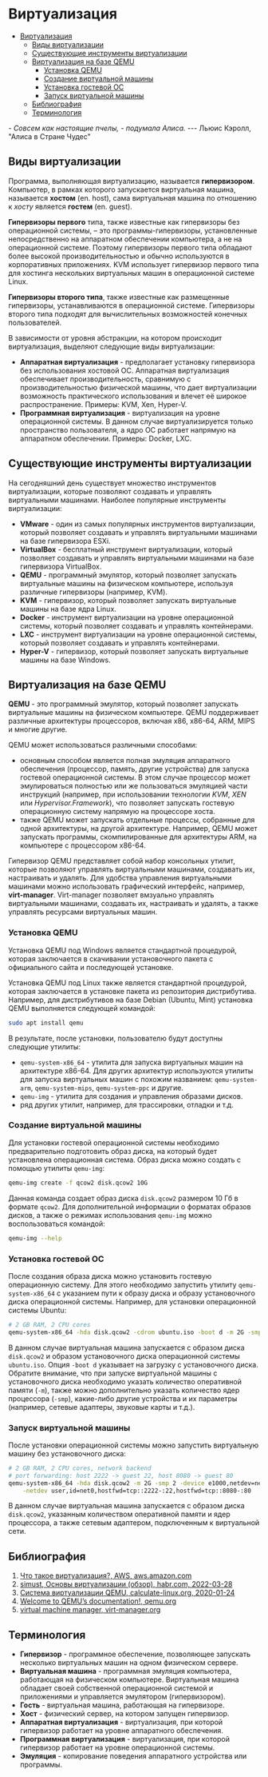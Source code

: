 # Виртуализация

- [Виртуализация](#виртуализация)
  - [Виды виртуализации](#виды-виртуализации)
  - [Существующие инструменты виртуализации](#существующие-инструменты-виртуализации)
  - [Виртуализация на базе QEMU](#виртуализация-на-базе-qemu)
    - [Установка QEMU](#установка-qemu)
    - [Создание виртуальной машины](#создание-виртуальной-машины)
    - [Установка гостевой ОС](#установка-гостевой-ос)
    - [Запуск виртуальной машины](#запуск-виртуальной-машины)
  - [Библиография](#библиография)
  - [Терминология](#терминология)

<div class="epigraph">

_- Совсем как настоящие пчелы, - подумала Алиса._ --- Льюис Кэролл, "Алиса в Стране Чудес"

</div>

## Виды виртуализации

Программа, выполняющая виртуализацию, называется __гипервизором__. Компьютер, в рамках которого запускается виртуальная машина, называется __хостом__ (en. host), сама виртуальная машина по отношению к _хосту_ является __гостем__ (en. guest).

__Гипервизоры первого__ типа, также известные как гипервизоры без операционной системы, – это программы-гипервизоры, установленные непосредственно на аппаратном обеспечении компьютера, а не на операционной системе. Поэтому гипервизоры первого типа обладают более высокой производительностью и обычно используются в корпоративных приложениях. KVM использует гипервизор первого типа для хостинга нескольких виртуальных машин в операционной системе Linux.

__Гипервизоры второго типа__, также известные как размещенные гипервизоры, устанавливаются в операционной системе. Гипервизоры второго типа подходят для вычислительных возможностей конечных пользователей.

В зависимости от уровня абстракции, на котором происходит виртуализация, выделяют следующие виды виртуализации:

- __Аппаратная виртуализация__ - предполагает установку гипервизора без использования хостовой ОС. Аппаратная виртуализация обеспечивает производительность, сравнимую с производительностью физической машины, что дает виртуализации возможность практического использования и влечет её широкое распространение. Примеры: KVM, Xen, Hyper-V.
- __Программная виртуализация__ - виртуализация на уровне операционной системы. В данном случае виртуализируется только пространство пользователя, а ядро ОС работает напрямую на аппаратном обеспечении. Примеры: Docker, LXC.

## Существующие инструменты виртуализации

На сегодняшний день существует множество инструментов виртуализации, которые позволяют создавать и управлять виртуальными машинами. Наиболее популярные инструменты виртуализации:

- __VMware__ - один из самых популярных инструментов виртуализации, который позволяет создавать и управлять виртуальными машинами на базе гипервизора ESXi.
- __VirtualBox__ - бесплатный инструмент виртуализации, который позволяет создавать и управлять виртуальными машинами на базе гипервизора VirtualBox.
- __QEMU__ - программный эмулятор, который позволяет запускать виртуальные машины на физическом компьютере, используя различные гипервизоры (например, KVM).
- __KVM__ - гипервизор, который позволяет запускать виртуальные машины на базе ядра Linux.
- __Docker__ - инструмент виртуализации на уровне операционной системы, который позволяет создавать и управлять контейнерами.
- __LXC__ - инструмент виртуализации на уровне операционной системы, который позволяет создавать и управлять контейнерами.
- __Hyper-V__ - гипервизор, который позволяет запускать виртуальные машины на базе Windows.

## Виртуализация на базе QEMU

__QEMU__ - это программный эмулятор, который позволяет запускать виртуальные машины на физическом компьютере. QEMU поддерживает различные архитектуры процессоров, включая x86, x86-64, ARM, MIPS и многие другие.

QEMU может использоваться различными способами:

- основным способом является полная эмуляция аппаратного обеспечения (процессор, память, другие устройства) для запуска гостевой операционной системы. В этом случае процессор может эмулироваться полностью или же пользоваться эмуляцией части инструкций (например, при использовании технологии _KVM_, _XEN_ или _Hypervisor.Framework_), что позволяет запускать гостевую операционную систему напрямую на процессоре хоста.
- также QEMU может запускать отдельные процессы, собранные для одной архитектуры, на другой архитектуре. Например, QEMU может запускать программы, скомпилированные для архитектуры ARM, на компьютере с процессором x86-64.

Гипервизор QEMU представляет собой набор консольных утилит, которые позволяют управлять виртуальными машинами, создавать их, настраивать и удалять. Для удобства управления виртуальными машинами можно использовать графический интерфейс, например, __virt-manager__. Virt-manager позволяет вмзуально управлять виртуальными машинами, создавать их, настраивать и удалять, а также управлять ресурсами виртуальных машин.

### Установка QEMU

Установка QEMU под Windows является стандартной процедурой, которая заключается в скачивании установочного пакета с официального сайта и последующей установке.

Установка QEMU под Linux также является стандартной процедурой, которая заключается в установке пакета из репозитория дистрибутива. Например, для дистрибутивов на базе Debian (Ubuntu, Mint) установка QEMU выполняется следующей командой:

```bash
sudo apt install qemu
```

В результате, после установки, пользователю будут доступны следующие утилиты:

- `qemu-system-x86_64` - утилита для запуска виртуальных машин на архитектуре x86-64. Для других архитектур используются утилиты для запуска виртуальных машин с похожим названием: `qemu-system-arm`, `qemu-system-mips`, `qemu-system-ppc` и другие.
- `qemu-img` - утилита для создания и управления образами дисков.
- ряд других утилит, например, для трассировки, отладки и т.д.

### Создание виртуальной машины

Для установки гостевой операционной системы необходимо предварительно подготовить образ диска, на который будет установлена операционная система. Образ диска можно создать с помощью утилиты `qemu-img`:

```bash
qemu-img create -f qcow2 disk.qcow2 10G
```

Данная команда создает образ диска `disk.qcow2` размером 10 Гб в формате `qcow2`. Для дополнительной информации о форматах образов дисков, а также о режимах использования `qemu-img` можно воспользоваться командой:

```bash
qemu-img --help
```

### Установка гостевой ОС

После создания образа диска можно установить гостевую операционную систему. Для этого необходимо запустить утилиту `qemu-system-x86_64` с указанием пути к образу диска и образу установочного диска операционной системы. Например, для установки операционной системы Ubuntu:

```bash
# 2 GB RAM, 2 CPU cores
qemu-system-x86_64 -hda disk.qcow2 -cdrom ubuntu.iso -boot d -m 2G -smp 2
```

В данном случае виртуальная машина запускается с образом диска `disk.qcow2` и образом установочного диска операционной системы `ubuntu.iso`. Опция `-boot d` указывает на загрузку с установочного диска. Обратите внимание, что при запуске виртуальной машины с установочного диска необходимо указать количество оперативной памяти (`-m`), также можно дополнительно указать количество ядер процессора (`-smp`), какие-либо другие устройства и их параметры (например, сетевые адаптеры, звуковые карты и т.д.).

### Запуск виртуальной машины

После установки операционной системы можно запустить виртуальную машину без установочного диска:

```bash
# 2 GB RAM, 2 CPU cores, network backend
# port forwarding: host 2222 -> guest 22, host 8080 -> guest 80
qemu-system-x86_64 -hda disk.qcow2 -m 2G -smp 2 -device e1000,netdev=net0 \
    -netdev user,id=net0,hostfwd=tcp::2222-:22,hostfwd=tcp::8080-:80
```

В данном случае виртуальная машина запускается с образом диска `disk.qcow2`, указанным количеством оперативной памяти и ядер процессора, а также сетевым адаптером, подключенным к виртуальной сети.

## Библиография

1. [Что такое виртуализация?, AWS, aws.amazon.com](https://aws.amazon.com/ru/what-is/virtualization/)
2. [simust, Основы виртуализации (обзор), habr.com, 2022-03-28](https://habr.com/ru/articles/657677/)
3. [Система виртуализации QEMU, calculate-linux.org, 2020-01-24](https://wiki.calculate-linux.org/ru/qemu)
4. [Welcome to QEMU’s documentation!, qemu.org](https://www.qemu.org/docs/master/)
5. [virtual machine manager, virt-manager.org](https://virt-manager.org/)

## Терминология

- __Гипервизор__ - программное обеспечение, позволяющее запускать несколько виртуальных машин на одном физическом сервере.
- __Виртуальная машина__ - программная эмуляция компьютера, работающая на физическом компьютере. Виртуальная машина обладает своей собственной операционной системой и приложениями и управляется эмулятором (гипервизором).
- __Гость__ - виртуальная машина, работающая на гипервизоре.
- __Хост__ - физический сервер, на котором запущен гипервизор.
- __Аппаратная виртуализация__ - виртуализация, при которой гипервизор работает на уровне аппаратного обеспечения.
- __Программная виртуализация__ - виртуализация, при которой гипервизор работает на уровне операционной системы.
- __Эмуляция__ - копирование поведения аппаратного устройства или программы.
